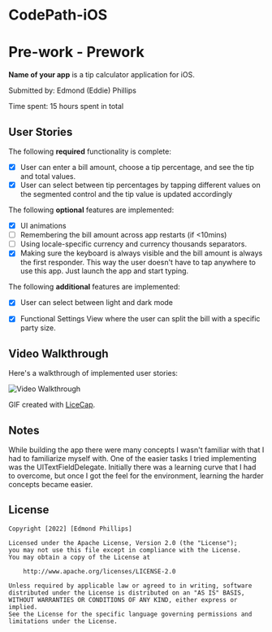 # CodePath-iOS
# Pre-work - Prework

**Name of your app** is a tip calculator application for iOS.

Submitted by: Edmond (Eddie) Phillips

Time spent: 15 hours spent in total

## User Stories

The following **required** functionality is complete:

* [X] User can enter a bill amount, choose a tip percentage, and see the tip and total values.
* [X] User can select between tip percentages by tapping different values on the segmented control and the tip value is updated accordingly

The following **optional** features are implemented:

* [X] UI animations
* [ ] Remembering the bill amount across app restarts (if <10mins)
* [ ] Using locale-specific currency and currency thousands separators.
* [X] Making sure the keyboard is always visible and the bill amount is always the first responder. This way the user doesn't have to tap anywhere to use this app. Just launch the app and start typing.

The following **additional** features are implemented:

- [X] User can select between light and dark mode
- [X] Functional Settings View where the user can split the bill with a specific party size.


## Video Walkthrough

Here's a walkthrough of implemented user stories:

<img src='http://g.recordit.co/mM1zJxlz9e.gif' title='Video Walkthrough' width='' alt='Video Walkthrough' />

GIF created with [LiceCap](http://www.cockos.com/licecap/).

## Notes

While building the app there were many concepts I wasn't familiar with that I had to familiarize myself with.  One of the easier tasks I tried implementing was the UITextFieldDelegate.  Initially there was a learning curve that I had to overcome, but once I got the feel for the environment, learning the harder concepts became easier.

## License

    Copyright [2022] [Edmond Phillips]

    Licensed under the Apache License, Version 2.0 (the "License");
    you may not use this file except in compliance with the License.
    You may obtain a copy of the License at

        http://www.apache.org/licenses/LICENSE-2.0

    Unless required by applicable law or agreed to in writing, software
    distributed under the License is distributed on an "AS IS" BASIS,
    WITHOUT WARRANTIES OR CONDITIONS OF ANY KIND, either express or implied.
    See the License for the specific language governing permissions and
    limitations under the License.
